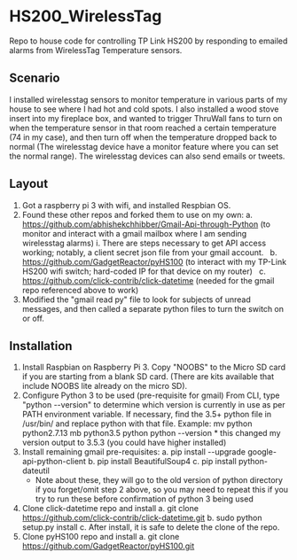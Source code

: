 # HS200_WirelessTag
Repo to house code for controlling TP Link HS200 by responding to emailed alarms from WirelessTag Temperature sensors.

## Scenario
I installed wirelesstag sensors to monitor temperature in various parts of my house to see where I had hot and cold spots.  I also installed a wood stove insert into my fireplace box, and wanted to trigger ThruWall fans to turn on when the temperature sensor in that room reached a certain temperature (74 in my case), and then turn off when the temperature dropped back to normal (The wirelesstag device have a monitor feature where you can set the normal range).  The wirelesstag devices can also send emails or tweets.

## Layout
1. Got a raspberry pi 3 with wifi, and installed Respbian OS.
2. Found these other repos and forked them to use on my own:
   a. https://github.com/abhishekchhibber/Gmail-Api-through-Python (to monitor and interact with a gmail mailbox where I am sending wirelesstag alarms)
      i. There are steps necessary to get API access working; notably, a client secret json file from your gmail account.
   b. https://github.com/GadgetReactor/pyHS100 (to interact with my TP-Link HS200 wifi switch; hard-coded IP for that device on my router)
   c. https://github.com/click-contrib/click-datetime (needed for the gmail repo referenced above to work)
3. Modified the "gmail read py" file to look for subjects of unread messages, and then called a separate python files to turn the switch on or off.

## Installation
1. Install Raspbian on Raspberry Pi 3.  Copy "NOOBS" to the Micro SD card if you are starting from a blank SD card.  (There are kits available that include NOOBS lite already on the micro SD).
2. Configure Python 3 to be used (pre-requisite for gmail)
   From CLI, type "python --version" to determine which version is currently in use as per PATH environment variable.
   If necessary, find the 3.5+ python file in /usr/bin/ and replace python with that file.
      Example: mv python python2.7.13
               mb python3.5 python
               python --version
                  * this changed my version output to 3.5.3 (you could have higher installed)
3. Install remaining gmail pre-requisites:
   a. pip install --upgrade google-api-python-client
	b. pip install BeautifulSoup4
	c. pip install python-dateutil
   * Note about these, they will go to the old version of python directory if you forget/omit step 2 above, so you may need to repeat this if you try to run these before confirmation of python 3 being used
4. Clone click-datetime repo and install
   a. git clone https://github.com/click-contrib/click-datetime.git
   b. sudo python setup.py install
   c. After install, it is safe to delete the clone of the repo.
5. Clone pyHS100 repo and install
   a. git clone https://github.com/GadgetReactor/pyHS100.git


